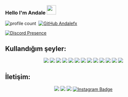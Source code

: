 
### Hello I'm Andale <img src = "https://cdn.discordapp.com/emojis/1397610243998875819.webp?size=96" high="20px" width="30px">
![profile count](https://komarev.com/ghpvc/?username=AndaleFx&color=red)&nbsp;
[![GitHub Andalefx](https://img.shields.io/github/followers/AndaleFx?label=follow&style=social)](https://github.com/AndaleFx)&nbsp;


[![Discord Presence](https://lanyard.cnrad.dev/api/1397360217859297321)](https://discord.com/users/1397360217859297321)
## Kullandığım şeyler:
<p align="center">
  <img src='https://img.shields.io/badge/C-0D1117?style=for-the-badge&logo=c&logoColor=white'/>
  <img src='https://img.shields.io/badge/C%23-0D1117?style=for-the-badge&logo=csharp&logoColor=white'/>
  <img src='https://img.shields.io/badge/C%2B%2B-0D1117?style=for-the-badge&logo=c%2B%2B&logoColor=white'/>
  <img src='https://img.shields.io/badge/JavaScript-0D1117?style=for-the-badge&logo=javascript&logoColor=F7DF1E'/>
  <img src='https://img.shields.io/badge/TypeScript-0D1117?style=for-the-badge&logo=typescript&logoColor=white'/>
  <img src='https://img.shields.io/badge/HTML5-0D1117?style=for-the-badge&logo=html5&logoColor=E34F26'/>
  <img src='https://img.shields.io/badge/CSS3-0D1117?style=for-the-badge&logo=css3&logoColor=1572B6'/>
  <img src='https://img.shields.io/badge/MongoDB-0D1117?style=for-the-badge&logo=mongodb&logoColor=4EA94B'/>
  <img src='https://img.shields.io/badge/SQLite-0D1117?style=for-the-badge&logo=sqlite&logoColor=white'/>
  <img src='https://img.shields.io/badge/Node.js-0D1117?style=for-the-badge&logo=nodedotjs&logoColor=white'/>
  <img src='https://img.shields.io/badge/npm-0D1117?style=for-the-badge&logo=npm&logoColor=white'/>
  <img src='https://img.shields.io/badge/Visual_Studio_Code-0D1117?style=for-the-badge&logo=visual%20studio%20code&logoColor=0078D4'/>
  <img src='https://img.shields.io/badge/Windows_11-0D1117?style=for-the-badge&logo=windows-11&logoColor=white'/>
</p>

## İletişim:
<p align="center">
   <a href="https://discord.com/users/1397360217859297321" target"blank_"><img src="https://img.shields.io/badge/discord%20-111111.svg?&style=for-the-badge&logo=discord&logoColor=white"></a>
   <a href="https://sptfy.com/andale" target"blank_"><img src="https://img.shields.io/badge/Spotify%20-111111.svg?&style=for-the-badge&logo=spotify&logoColor=white"></a>
   <a href="https://github.com/Andalefx" target"blank_"><img src="https://img.shields.io/badge/GitHub%20-111111.svg?&style=for-the-badge&logo=github&logoColor=white"></a>
   <a href="https://www.instagram.com/andalefx" target="_blank"><img src="https://img.shields.io/badge/Instagram-%2312100E.svg?style=for-the-badge&logo=instagram&logoColor=white" alt="Instagram Badge"/></a>
</p>
